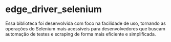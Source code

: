 # edge_driver_selenium
Essa biblioteca foi desenvolvida com foco na facilidade de uso, tornando as operações do Selenium mais acessíveis para desenvolvedores que buscam automação de testes e scraping de forma mais eficiente e simplificada.
